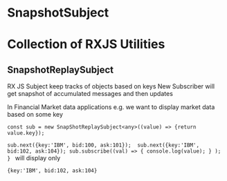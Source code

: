 # SnapshotSubject

# Collection of RXJS Utilities

## SnapshotReplaySubject

RX JS Subject keep tracks of objects based on keys
New Subscriber will get snapshot of accumulated messages and then updates

In Financial Market data applications e.g. we want to display market data 
based on some key


`const sub = new SnapShotReplaySubject<any>((value) => {return value.key});`

`sub.next({key:'IBM', bid:100, ask:101}); 
sub.next({key:'IBM', bid:102, ask:104});
sub.subscribe((val) => {
     console.log(value);
    } );
  }
`
will display only

`{key:'IBM', bid:102, ask:104}`

